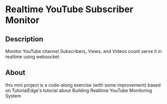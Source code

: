# Realtime YouTube Subscriber Monitor

## Description
Monitor YouTube channel Subscribers, Views, and Videos count serve it in realtime using websocket.

## About
this mini project is a code-along exercise (with some improvement) based on TutorialEdge's tutorial about Building Realtime YouTube Monitoring System